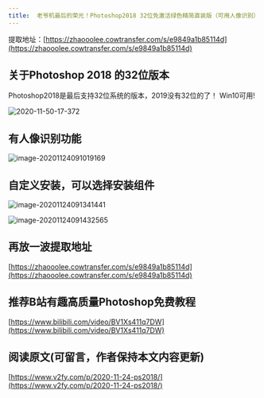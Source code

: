 ```yaml
---
title:  老爷机最后的荣光！Photoshop2018 32位免激活绿色精简直装版（可用人像识别）
---
```




提取地址：[https://zhaooolee.cowtransfer.com/s/e9849a1b85114d](https://zhaooolee.cowtransfer.com/s/e9849a1b85114d)



## 关于Photoshop 2018 的32位版本

Photoshop2018是最后支持32位系统的版本，2019没有32位的了！
Win10可用!



![2020-11-50-17-372](https://www.v2fy.com/asset/0i/jikemiji/jikemiji-md/2020-11-24-ps2018.assets/2020-11-50-17-372.png)


## 有人像识别功能



![image-20201124091019169](https://www.v2fy.com/asset/0i/jikemiji/jikemiji-md/2020-11-24-ps2018.assets/image-20201124091019169.png)



## 自定义安装，可以选择安装组件



![image-20201124091341441](https://www.v2fy.com/asset/0i/jikemiji/jikemiji-md/2020-11-24-ps2018.assets/image-20201124091341441.png)

![image-20201124091432565](https://www.v2fy.com/asset/0i/jikemiji/jikemiji-md/2020-11-24-ps2018.assets/image-20201124091432565.png)



## 再放一波提取地址

[https://zhaooolee.cowtransfer.com/s/e9849a1b85114d](https://zhaooolee.cowtransfer.com/s/e9849a1b85114d)



## 推荐B站有趣高质量Photoshop免费教程 

[https://www.bilibili.com/video/BV1Xs411q7DW](https://www.bilibili.com/video/BV1Xs411q7DW)


## 阅读原文(可留言，作者保持本文内容更新)

[https://www.v2fy.com/p/2020-11-24-ps2018/](https://www.v2fy.com/p/2020-11-24-ps2018/)

